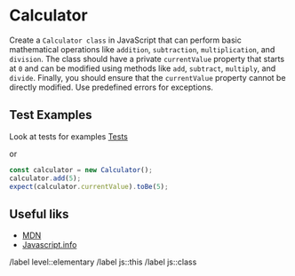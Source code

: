 # Calculator

Create a `Calculator class` in JavaScript that can perform basic mathematical operations like `addition`, `subtraction`, `multiplication`, and `division`. The class should have a private `currentValue` property that starts at `0` and can be modified using methods like `add`, `subtract`, `multiply`, and `divide`. Finally, you should ensure that the `currentValue` property cannot be directly modified. Use predefined errors for exceptions.

## Test Examples

Look at tests for examples
[Tests](__tests__/index.test.js)

or

```javascript
const calculator = new Calculator();
calculator.add(5);
expect(calculator.currentValue).toBe(5);
```

## Useful liks

- [MDN](https://developer.mozilla.org/en-US/docs/Web/JavaScript/Reference/Operators/this)
- [Javascript.info](https://javascript.info/object-methods)

/label level::elementary
/label js::this
/label js::class
